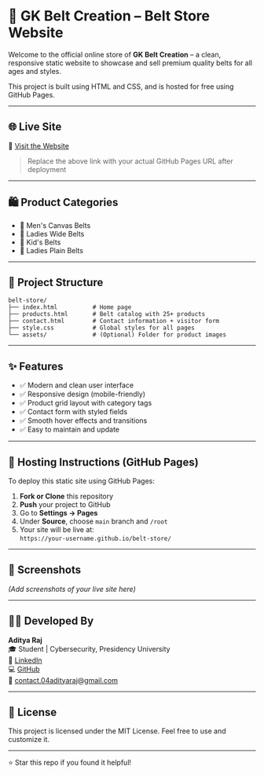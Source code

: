 
# 🧵 GK Belt Creation – Belt Store Website

Welcome to the official online store of **GK Belt Creation** – a clean, responsive static website to showcase and sell premium quality belts for all ages and styles.

This project is built using HTML and CSS, and is hosted for free using GitHub Pages.

---

## 🌐 Live Site

🔗 [Visit the Website]([https://your-username.github.io/belt-store/](https://omegaabot.github.io/belt-store/))  
> Replace the above link with your actual GitHub Pages URL after deployment

---

## 🛍️ Product Categories

- 👔 Men's Canvas Belts  
- 👗 Ladies Wide Belts  
- 🧒 Kid's Belts  
- 👜 Ladies Plain Belts  

---

## 📂 Project Structure

```
belt-store/
├── index.html          # Home page
├── products.html       # Belt catalog with 25+ products
├── contact.html        # Contact information + visitor form
├── style.css           # Global styles for all pages
└── assets/             # (Optional) Folder for product images
```

---

## ✨ Features

- ✅ Modern and clean user interface
- ✅ Responsive design (mobile-friendly)
- ✅ Product grid layout with category tags
- ✅ Contact form with styled fields
- ✅ Smooth hover effects and transitions
- ✅ Easy to maintain and update

---

## 🚀 Hosting Instructions (GitHub Pages)

To deploy this static site using GitHub Pages:

1. **Fork or Clone** this repository
2. **Push** your project to GitHub
3. Go to **Settings → Pages**
4. Under **Source**, choose `main` branch and `/root`
5. Your site will be live at:  
   `https://your-username.github.io/belt-store/`

---

## 📸 Screenshots

*(Add screenshots of your live site here)*

---

## 🧑‍💻 Developed By

**Aditya Raj**  
🎓 Student | Cybersecurity, Presidency University  
🔗 [LinkedIn](https://www.linkedin.com/in/aditya-raj-516801256/)  
💻 [GitHub](https://github.com/omegaabot)  
📧 contact.04adityaraj@gmail.com

---

## 📃 License

This project is licensed under the MIT License. Feel free to use and customize it.

---

⭐️ Star this repo if you found it helpful!
